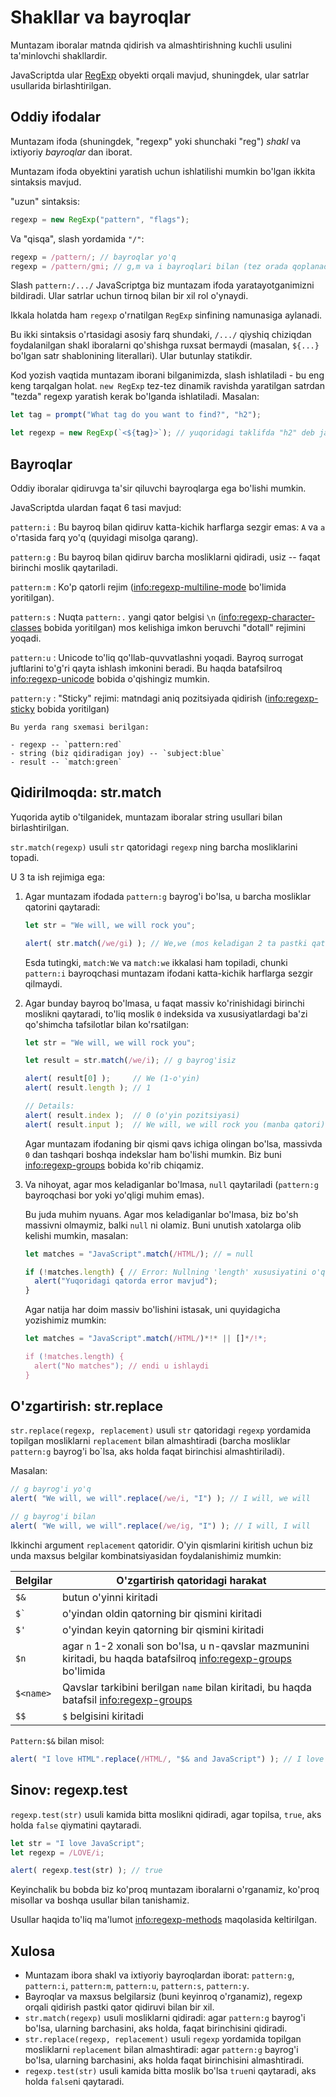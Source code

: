 # Shakllar va bayroqlar

Muntazam iboralar matnda qidirish va almashtirishning kuchli usulini ta'minlovchi shakllardir.

JavaScriptda ular [RegExp](mdn:js/RegExp) obyekti orqali mavjud, shuningdek, ular satrlar usullarida birlashtirilgan.

## Oddiy ifodalar

Muntazam ifoda (shuningdek, "regexp" yoki shunchaki "reg") *shakl* va ixtiyoriy *bayroqlar* dan iborat.

Muntazam ifoda obyektini yaratish uchun ishlatilishi mumkin bo'lgan ikkita sintaksis mavjud.

"uzun" sintaksis:

```js
regexp = new RegExp("pattern", "flags");
```

Va "qisqa", slash yordamida `"/"`:

```js
regexp = /pattern/; // bayroqlar yo'q
regexp = /pattern/gmi; // g,m va i bayroqlari bilan (tez orada qoplanadi)
```

Slash `pattern:/.../` JavaScriptga biz muntazam ifoda yaratayotganimizni bildiradi. Ular satrlar uchun tirnoq bilan bir xil rol o'ynaydi.

Ikkala holatda ham `regexp` o'rnatilgan `RegExp` sinfining namunasiga aylanadi.

Bu ikki sintaksis o'rtasidagi asosiy farq shundaki, `/.../` qiyshiq chiziqdan foydalanilgan shakl iboralarni qo'shishga ruxsat bermaydi (masalan, `${...}` bo'lgan satr shablonining literallari). Ular butunlay statikdir.

Kod yozish vaqtida muntazam iborani bilganimizda, slash ishlatiladi - bu eng keng tarqalgan holat. `new RegExp` tez-tez dinamik ravishda yaratilgan satrdan "tezda" regexp yaratish kerak bo'lganda ishlatiladi. Masalan:

```js
let tag = prompt("What tag do you want to find?", "h2");

let regexp = new RegExp(`<${tag}>`); // yuqoridagi taklifda "h2" deb javob berilsa, /<h2>/ bilan bir xil
```

## Bayroqlar

Oddiy iboralar qidiruvga ta'sir qiluvchi bayroqlarga ega bo'lishi mumkin.

JavaScriptda ulardan faqat 6 tasi mavjud:

`pattern:i`
: Bu bayroq bilan qidiruv katta-kichik harflarga sezgir emas: `A` va `a` o'rtasida farq yo'q (quyidagi misolga qarang).

`pattern:g`
: Bu bayroq bilan qidiruv barcha mosliklarni qidiradi, usiz -- faqat birinchi moslik qaytariladi.

`pattern:m`
: Ko'p qatorli rejim (<info:regexp-multiline-mode> bo'limida yoritilgan).

`pattern:s`
: Nuqta `pattern:.` yangi qator belgisi `\n` (<info:regexp-character-classes> bobida yoritilgan) mos kelishiga imkon beruvchi "dotall" rejimini yoqadi.

`pattern:u`
: Unicode to'liq qo'llab-quvvatlashni yoqadi. Bayroq surrogat juftlarini to'g'ri qayta ishlash imkonini beradi. Bu haqda batafsilroq <info:regexp-unicode> bobida o'qishingiz mumkin. 

`pattern:y`
: "Sticky" rejimi: matndagi aniq pozitsiyada qidirish (<info:regexp-sticky> bobida yoritilgan)

```smart header="Colors"
Bu yerda rang sxemasi berilgan:

- regexp -- `pattern:red`
- string (biz qidiradigan joy) -- `subject:blue`
- result -- `match:green`
```

## Qidirilmoqda: str.match

Yuqorida aytib o'tilganidek, muntazam iboralar string usullari bilan birlashtirilgan.

`str.match(regexp)` usuli `str` qatoridagi `regexp` ning barcha mosliklarini topadi.

U 3 ta ish rejimiga ega:

1. Agar muntazam ifodada `pattern:g` bayrog'i bo'lsa, u barcha mosliklar qatorini qaytaradi:
    ```js run
    let str = "We will, we will rock you";

    alert( str.match(/we/gi) ); // We,we (mos keladigan 2 ta pastki qatorlar massivi)
    ```
    Esda tutingki, `match:We` va `match:we` ikkalasi ham topiladi, chunki `pattern:i` bayroqchasi muntazam ifodani katta-kichik harflarga sezgir qilmaydi.

2. Agar bunday bayroq bo'lmasa, u faqat massiv ko'rinishidagi birinchi moslikni qaytaradi, to'liq moslik `0` indeksida va xususiyatlardagi ba'zi qo'shimcha tafsilotlar bilan ko'rsatilgan:
    ```js run
    let str = "We will, we will rock you";

    let result = str.match(/we/i); // g bayrog'isiz

    alert( result[0] );     // We (1-o'yin)
    alert( result.length ); // 1

    // Details:
    alert( result.index );  // 0 (o'yin pozitsiyasi)
    alert( result.input );  // We will, we will rock you (manba qatori)
    ```
    Agar muntazam ifodaning bir qismi qavs ichiga olingan bo'lsa, massivda `0` dan tashqari boshqa indekslar ham bo'lishi mumkin. Biz buni <info:regexp-groups> bobida ko'rib chiqamiz.

3. Va nihoyat, agar mos keladiganlar bo'lmasa, `null` qaytariladi (`pattern:g` bayroqchasi bor yoki yo'qligi muhim emas).

    Bu juda muhim nyuans. Agar mos keladiganlar bo'lmasa, biz bo'sh massivni olmaymiz, balki `null` ni olamiz. Buni unutish xatolarga olib kelishi mumkin, masalan:

    ```js run
    let matches = "JavaScript".match(/HTML/); // = null

    if (!matches.length) { // Error: Nullning 'length' xususiyatini o'qib bo'lmaydi
      alert("Yuqoridagi qatorda error mavjud");
    }
    ```

    Agar natija har doim massiv bo'lishini istasak, uni quyidagicha yozishimiz mumkin:

    ```js run
    let matches = "JavaScript".match(/HTML/)*!* || []*/!*;

    if (!matches.length) {
      alert("No matches"); // endi u ishlaydi
    }
    ```

## O'zgartirish: str.replace

`str.replace(regexp, replacement)` usuli `str` qatoridagi `regexp` yordamida topilgan mosliklarni `replacement` bilan almashtiradi (barcha mosliklar `pattern:g` bayrog'i bo`lsa, aks holda faqat birinchisi almashtiriladi).

Masalan:

```js run
// g bayrog'i yo'q
alert( "We will, we will".replace(/we/i, "I") ); // I will, we will

// g bayrog'i bilan
alert( "We will, we will".replace(/we/ig, "I") ); // I will, I will
```

Ikkinchi argument `replacement` qatoridir. O'yin qismlarini kiritish uchun biz unda maxsus belgilar kombinatsiyasidan foydalanishimiz mumkin:

| Belgilar | O'zgartirish qatoridagi harakat |
|--------|--------|
|`$&`|butun o'yinni kiritadi|
|<code>$&#096;</code>|o'yindan oldin qatorning bir qismini kiritadi|
|`$'`|o'yindan keyin qatorning bir qismini kiritadi|
|`$n`|agar `n` 1-2 xonali son bo'lsa, u n-qavslar mazmunini kiritadi, bu haqda batafsilroq <info:regexp-groups> bo'limida|
|`$<name>`|Qavslar tarkibini berilgan `name` bilan kiritadi, bu haqda batafsil <info:regexp-groups>| bobida.
|`$$`|`$` belgisini kiritadi|

`Pattern:$&` bilan misol:

```js run
alert( "I love HTML".replace(/HTML/, "$& and JavaScript") ); // I love HTML and JavaScript
```

## Sinov: regexp.test

`regexp.test(str)` usuli kamida bitta moslikni qidiradi, agar topilsa, `true`, aks holda `false` qiymatini qaytaradi.

```js run
let str = "I love JavaScript";
let regexp = /LOVE/i;

alert( regexp.test(str) ); // true
```

Keyinchalik bu bobda biz ko'proq muntazam iboralarni o'rganamiz, ko'proq misollar va boshqa usullar bilan tanishamiz.

Usullar haqida to'liq ma'lumot <info:regexp-methods> maqolasida keltirilgan.

## Xulosa

- Muntazam ibora shakl va ixtiyoriy bayroqlardan iborat: `pattern:g`, `pattern:i`, `pattern:m`, `pattern:u`, `pattern:s`, `pattern:y`.
- Bayroqlar va maxsus belgilarsiz (buni keyinroq o'rganamiz), regexp orqali qidirish pastki qator qidiruvi bilan bir xil.
- `str.match(regexp)` usuli mosliklarni qidiradi: agar `pattern:g` bayrog'i bo'lsa, ularning barchasini, aks holda, faqat birinchisini qidiradi.
- `str.replace(regexp, replacement)` usuli `regexp` yordamida topilgan mosliklarni `replacement` bilan almashtiradi: agar `pattern:g` bayrog'i bo'lsa, ularning barchasini, aks holda faqat birinchisini almashtiradi.
- `regexp.test(str)` usuli kamida bitta moslik bo'lsa `true`ni qaytaradi, aks holda `false`ni qaytaradi.

